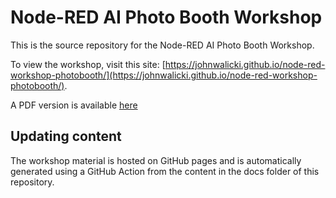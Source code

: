 # Node-RED AI Photo Booth Workshop

This is the source repository for the Node-RED AI Photo Booth Workshop.

To view the workshop, visit this site: [https://johnwalicki.github.io/node-red-workshop-photobooth/](https://johnwalicki.github.io/node-red-workshop-photobooth/).

A PDF version is available [here](https://johnwalicki.github.io/node-red-workshop-photobooth/pdf/node-red-workshop-photobooth.pdf)

## Updating content

The workshop material is hosted on GitHub pages and is automatically generated
using a GitHub Action from the content in the docs folder of this repository.
